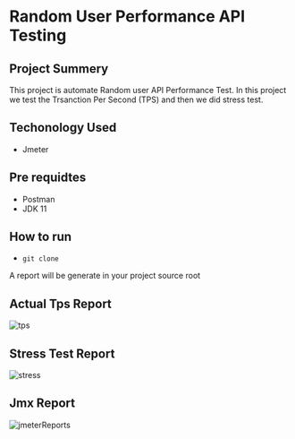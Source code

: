 # Random User Performance API Testing

## Project Summery
This project is automate Random user API Performance Test. 
In this project we test the Trsanction Per Second (TPS) 
and then we did stress test.

## Techonology Used
- Jmeter

## Pre requidtes
- Postman
- JDK 11

## How to run
- ``git clone``


A report will be generate in your project source root


## Actual Tps Report

![tps](https://github.com/roshnirifa/Random-User-API-Performance-Test/assets/74822231/10e5b81b-12dc-41a3-8af2-f973e99d4b1f)

## Stress Test Report

![stress](https://github.com/roshnirifa/Random-User-API-Performance-Test/assets/74822231/9ac74015-3b56-460d-99d3-d8e329ba457d)

## Jmx Report
![jmeterReports](https://github.com/roshnirifa/Random-User-API-Performance-Test/assets/74822231/5cfcd17e-0268-4a31-ae48-a4e463ab63d6)
